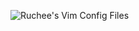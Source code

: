 ![Ruchee's Vim Config Files](https://raw.github.com/ruchee/mysite/master/public/images/vim.png "Ruchee's Vim Config Files")
